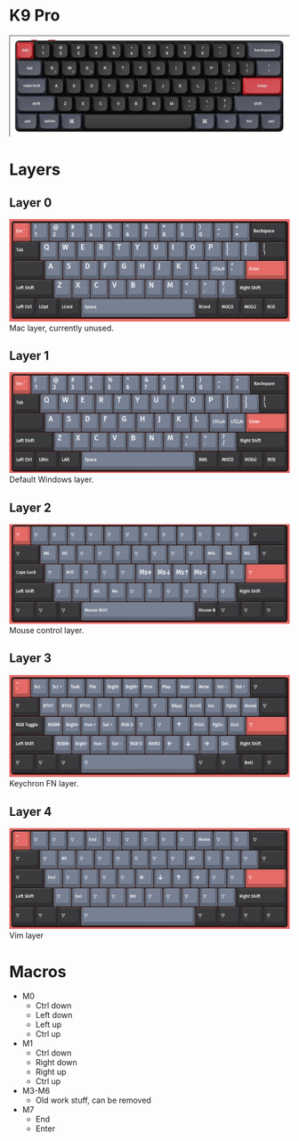 # K9 Pro

![picture](pic.png)

# Layers

## Layer 0
![layer0](layer0.png)
Mac layer, currently unused.

## Layer 1
![layer1](layer1.png)
Default Windows layer.

## Layer 2
![layer2](layer2.png)
Mouse control layer.

## Layer 3
![layer3](layer3.png)
Keychron FN layer.

## Layer 4
![layer4](layer4.png)
Vim layer

# Macros
* M0
  * Ctrl down
  * Left down
  * Left up
  * Ctrl up
* M1
  * Ctrl down
  * Right down
  * Right up
  * Ctrl up
* M3-M6
  * Old work stuff, can be removed
* M7
  * End
  * Enter
